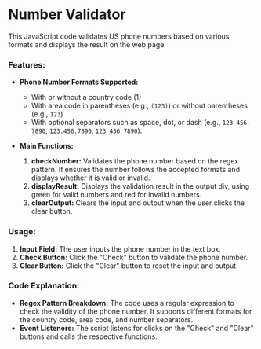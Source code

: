 # Number Validator

This JavaScript code validates US phone numbers based on various formats and displays the result on the web page.

### Features:
- **Phone Number Formats Supported:**
  - With or without a country code (1)
  - With area code in parentheses (e.g., `(123)`) or without parentheses (e.g., `123`)
  - With optional separators such as space, dot, or dash (e.g., `123-456-7890`, `123.456.7890`, `123 456 7890`).

- **Main Functions:**
  1. **checkNumber:** Validates the phone number based on the regex pattern. It ensures the number follows the accepted formats and displays whether it is valid or invalid.
  2. **displayResult:** Displays the validation result in the output div, using green for valid numbers and red for invalid numbers.
  3. **clearOutput:** Clears the input and output when the user clicks the clear button.

### Usage:
1. **Input Field:** The user inputs the phone number in the text box.
2. **Check Button:** Click the "Check" button to validate the phone number.
3. **Clear Button:** Click the "Clear" button to reset the input and output.

### Code Explanation:
- **Regex Pattern Breakdown:** The code uses a regular expression to check the validity of the phone number. It supports different formats for the country code, area code, and number separators.
- **Event Listeners:** The script listens for clicks on the "Check" and "Clear" buttons and calls the respective functions.